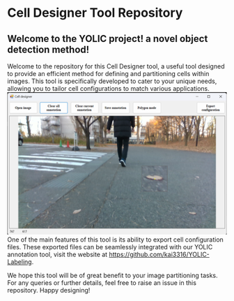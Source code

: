 # Cell Designer Tool Repository
## Welcome to the YOLIC project! a novel object detection method!
Welcome to the repository for this Cell Designer tool, a useful tool designed to provide an efficient method for defining and partitioning cells within images. This tool is specifically developed to cater to your unique needs, allowing you to tailor cell configurations to match various applications.
![image](https://github.com/kai3316/Cell-designer/blob/master/tool.png)
One of the main features of this tool is its ability to export cell configuration files. These exported files can be seamlessly integrated with our YOLIC annotation tool, visit the website at https://github.com/kai3316/YOLIC-Labeling.

We hope this tool will be of great benefit to your image partitioning tasks. For any queries or further details, feel free to raise an issue in this repository. Happy designing!
